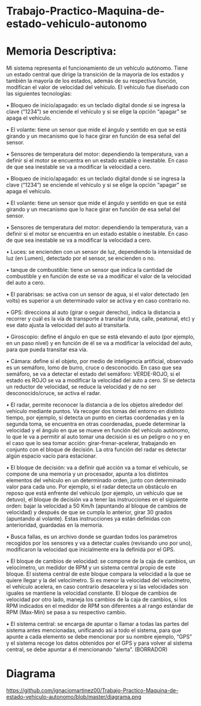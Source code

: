 # Trabajo-Practico-Maquina-de-estado-vehiculo-autonomo
# Memoria Descriptiva:

Mi sistema representa el funcionamiento de un vehículo autónomo. Tiene un estado central que dirige la transición de la mayoría de los estados y también la mayoría de los estados, además de su respectiva función, modifican el valor de velocidad del vehículo.
El vehículo fue diseñado con las siguientes tecnologías:

•	Bloqueo de inicio/apagado: es un teclado digital donde si se ingresa la clave (“1234”) se enciende el vehículo y si se elige la opción “apagar” se apaga el vehículo.

•	El volante: tiene un sensor que mide el ángulo y sentido en que se está girando y un mecanismo que lo hace girar en función de esa señal del sensor.

•	Sensores de temperatura del motor: dependiendo la temperatura, van a definir si el motor se encuentra en un estado estable o inestable. En caso de que sea inestable se va a modificar la velocidad a cero.

•	Bloqueo de inicio/apagado: es un teclado digital donde si se ingresa la clave (“1234”) se enciende el vehículo y si se elige la opción “apagar” se apaga el vehículo.

•	El volante: tiene un sensor que mide el ángulo y sentido en que se está girando y un mecanismo que lo hace girar en función de esa señal del sensor.

•	Sensores de temperatura del motor: dependiendo la temperatura, van a definir si el motor se encuentra en un estado estable o inestable. En caso de que sea inestable se va a modificar la velocidad a cero.

•	Luces: se encienden con un sensor de luz, dependiendo la intensidad de luz (en Lumen), detectado por el sensor, se encienden o no.

•	tanque de combustible: tiene un sensor que indica la cantidad de combustible y en función de este se va a modificar el valor de la velocidad del auto a cero.

•	El parabrisas: se activa con un sensor de agua, si el valor detectado (en volts) es superior a un determinado valor se activa y en caso contrario no.

•	GPS: direcciona al auto (girar o seguir derecho), indica la distancia a recorrer y cuál es la vía de transporte a transitar (ruta, calle, peatonal, etc) y ese dato ajusta la velocidad del auto al transitarla.

•	Giroscopio: define el ángulo en que se está elevando el auto (por ejemplo, en un paso nivel) y en función de él se va a modificar la velocidad del auto, para que pueda transitar esa vía.

•	Cámara: define si el objeto, por medio de inteligencia artificial, observado es un semáforo, lomo de burro, cruce o desconocido. En caso que sea semáforo, se va a detectar el estado del semáforo: VERDE-ROJO, si el estado es ROJO se va a modificar la velocidad del auto a cero. SI se detecta un reductor de velocidad, se reduce la velocidad y de no ser desconocido/cruce, se activa el radar.

•	El radar, permite reconocer la distancia a de los objetos alrededor del vehículo mediante puntos. Va recoger dos tomas del entorno en distinto tiempo, por ejemplo, si detecta un punto en ciertas coordenadas y en la segunda toma, se encuentra en otras coordenadas, puede determinar la velocidad y el ángulo en que se mueve en función del vehículo autónomo, lo que le va a permitir al auto tomar una decisión si es un peligro o no y en el caso que lo sea tomar acción: girar-frenar-acelerar, trabajando en conjunto con el bloque de decisión. La otra función del radar es detectar algún espacio vacío para estacionar.

•	El bloque de decisión: va a definir qué acción va a tomar el vehículo, se compone de una memoria y un procesador, apunta a los distintos elementos del vehículo en un determinado orden, junto con determinado valor para cada uno. Por ejemplo, si el radar detecta un obstáculo en reposo que está enfrente del vehículo (por ejemplo, un vehículo que se detuvo), el bloque de decisión va a tener las instrucciones en el siguiente orden: bajar la velocidad a 50 Km/h (apuntando al bloque de cambios de velocidad) y después de que se cumpla lo anterior, girar 30 grados (apuntando al volante). Estas instrucciones ya están definidas con anterioridad, guardadas en la memoria.

•	Busca fallas, es un archivo donde se guardan todos los parámetros recogidos por los sensores y va a detectar cuales (revisando uno por uno), modificaron la velocidad que inicialmente era la definida por el GPS.

•	El bloque de cambios de velocidad: se compone de la caja de cambios, un velocímetro, un medidor de RPM y un sistema central propio de este bloque.
El sistema central de este bloque compara la velocidad a la que se quiere llegar y la del velocímetro. Si es menor la velocidad del velocímetro, el vehículo acelera, en caso contrario desacelera y si las velocidades son iguales se mantiene la velocidad constante.
El bloque de cambios de velocidad por otro lado, maneja los cambios de la caja de cambios, si los RPM indicados en el medidor de RPM son diferentes a al rango estándar de RPM (Max-Min) se pasa a su respectivo cambio.

•	El sistema central: se encarga de apuntar o llamar a todas las partes del sistema antes mencionadas, unificando así a todo el sistema, para que apunte a cada elemento se debe mencionar por su nombre ejemplo, “GPS” y el sistema recoge los datos obtenidos por el GPS y para volver al sistema central, se debe apuntar a él mencionando “alerta”.
(BORRADOR)


# Diagrama

https://github.com/ignaciomartinez00/Trabajo-Practico-Maquina-de-estado-vehiculo-autonomo/blob/master/diagrama.png

